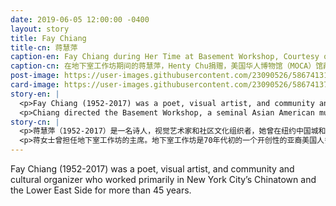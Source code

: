 ```yaml
---
date: 2019-06-05 12:00:00 -0400
layout: story
title: Fay Chiang
title-cn: 蒋慧萍
caption-en: Fay Chiang during Her Time at Basement Workshop, Courtesy of Henty Chu, Museum of Chinese in America (MOCA)<br>Collection
caption-cn: 在地下室工作坊期间的蒋慧萍，Henty Chu捐赠，美国华人博物馆（MOCA）馆藏
post-image: https://user-images.githubusercontent.com/23090526/58674131-63e84480-831c-11e9-94dc-1fa56cc2e0d6.jpg
card-image: https://user-images.githubusercontent.com/23090526/58674137-68acf880-831c-11e9-9bf0-596761b90d31.jpg
story-en: |
  <p>Fay Chiang (1952-2017) was a poet, visual artist, and community and cultural organizer who worked primarily in New York City’s Chinatown and the Lower East Side for more than 45 years. Raised in the backroom of a laundry in Queens by immigrant parents from Guandong, China, she wrote from her experiences as a woman of color from the working class. She believed culture was a weapon to reclaim our past, define our present, and to envision possibilities for our future.</p>
  <p>Chiang directed the Basement Workshop, a seminal Asian American multi-disciplinary arts initiative in the early 70s that left a lasting imprint on Asian American arts and culture on the East Coast and beyond. She was a long term cancer survivor and peacefully passed in her sleep on a Friday morning in October 2017.</p>
story-cn: |
  <p>蒋慧萍（1952-2017）是一名诗人，视觉艺术家和社区文化组织者，她曾在纽约中国城和下东区工作超过45年。她从小在皇后区的一家洗衣房的后室中由她的父母抚养长大，她的父母是来自中国广东的移民。她的创作取材于她作为一个工人阶级有色人种女性的生活经历。她相信文化是我们唤醒过去、定义现在和展望未来的武器。</p>
  <p>蒋女士曾担任地下室工作坊的主席。地下室工作坊是70年代初的一个开创性的亚裔美国人多学科艺术项目——在东海岸及其延伸地区的亚裔美国人文化艺术方面留下了持久的影响。她患癌症很长时间，于2017年10月的一个周五早上在睡梦中平静离世。</p>
---
```

Fay Chiang (1952-2017) was a poet, visual artist, and community and cultural organizer who worked primarily in New York City’s Chinatown and the Lower East Side for more than 45 years.
